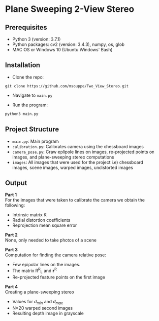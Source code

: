 # Plane Sweeping 2-View Stereo

## Prerequisites
- Python 3 (version: 3.7.1)
- Python packages: cv2 (version: 3.4.3), numpy, os, glob
- MAC OS or Windows 10 (Ubuntu Windows' Bash)

## Installation 
* Clone the repo:
``` 
git clone https://github.com/msouppe/Two_View_Stereo.git
```

* Navigate to `main.py`

* Run the program:
```bash
python3 main.py 
```

## Project Structure
* `main.py`: Main program
* `calibration.py`: Calibrates camera using the chessboard images
* `camera_pose.py`: Craw eplipole lines on images, re-projected points on images, and plane-sweeping stereo computations
* `images`: All images that were used for the project i.e) chessboard images, scene images, warped images, undistorted images
  
## Output
**Part 1**  
For the images that were taken to calibrate the camera we obtain the following:
* Intrinsic matrix K
* Radial distortion coefficients
* Reprojection mean square error
  
**Part 2**    
None, only needed to take photos of a scene
  
**Part 3**    
Computation for finding the camera relative pose:
* Few epipolar lines on the images.
* The matrix R<sup>R</sup><sub>L</sub> and **r**<sup>R</sup>
* Re-projected feature points on the first image

**Part 4**   
Creating a plane-sweeping stereo  
* Values for *d<sub>min</sub>* and *d<sub>max</sub>*
* N=20 warped second images
* Resulting depth image in grayscale
